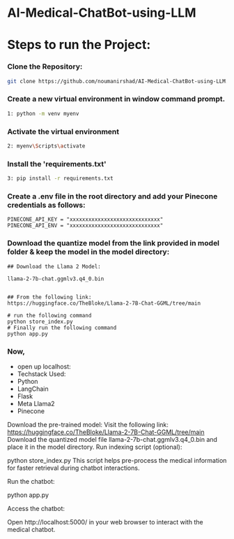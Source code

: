 # AI-Medical-ChatBot-using-LLM

# Steps to run the Project:

### Clone the Repository:

```bash
git clone https://github.com/noumanirshad/AI-Medical-ChatBot-using-LLM.git
```

### Create a new virtual environment in window command prompt.
```bash
1: python -m venv myenv
```

### Activate the virtual environment
``` bash
2: myenv\Scripts\activate
```

### Install the 'requirements.txt' 
``` bash
3: pip install -r requirements.txt
```

### Create a .env file in the root directory and add your Pinecone credentials as follows:
```
PINECONE_API_KEY = "xxxxxxxxxxxxxxxxxxxxxxxxxxxxx"
PINECONE_API_ENV = "xxxxxxxxxxxxxxxxxxxxxxxxxxxxx"
```

### Download the quantize model from the link provided in model folder & keep the model in the model directory:

```
## Download the Llama 2 Model:

llama-2-7b-chat.ggmlv3.q4_0.bin


## From the following link:
https://huggingface.co/TheBloke/Llama-2-7B-Chat-GGML/tree/main
```
```
# run the following command
python store_index.py
# Finally run the following command
python app.py

```
### Now,

* open up localhost:
* Techstack Used:
* Python
* LangChain
* Flask
* Meta Llama2
* Pinecone

Download the pre-trained model:
Visit the following link: https://huggingface.co/TheBloke/Llama-2-7B-Chat-GGML/tree/main
Download the quantized model file llama-2-7b-chat.ggmlv3.q4_0.bin and place it in the model directory.
Run indexing script (optional):

python store_index.py
This script helps pre-process the medical information for faster retrieval during chatbot interactions.

Run the chatbot:

python app.py

Access the chatbot:

Open http://localhost:5000/ in your web browser to interact with the medical chatbot.
